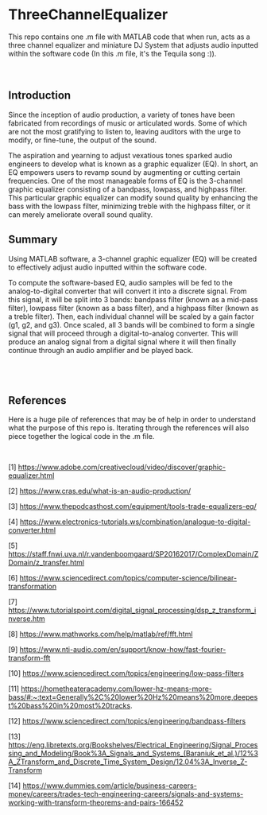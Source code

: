 # ThreeChannelEqualizer
This repo contains one .m file with MATLAB code that when run, acts as a three channel equalizer and miniature DJ System that adjusts audio inputted within the software code (In this .m file, it's the Tequila song :)).<br><br><br>

## Introduction
Since the inception of audio production, a variety of tones have been fabricated from recordings of music or articulated words. Some of which are not the most gratifying to listen to, leaving auditors with the urge to modify, or fine-tune, the output of the sound.

The aspiration and yearning to adjust vexatious tones sparked audio engineers to develop what is known as a graphic equalizer (EQ). In short, an EQ empowers users to revamp sound by augmenting or cutting certain frequencies. One of the most manageable forms of EQ is the 3-channel graphic equalizer consisting of a bandpass, lowpass, and highpass filter. This particular graphic equalizer can modify sound quality by enhancing the bass with the lowpass filter, minimizing treble with the highpass filter, or it can merely ameliorate overall sound quality. <br>

## Summary
Using MATLAB software, a 3-channel graphic equalizer (EQ) will be created to effectively adjust audio inputted within the software code. 

To compute the software-based EQ, audio samples will be fed to the analog-to-digital converter that will convert it into a discrete signal. From this signal, it will be split into 3 bands: bandpass filter (known as a mid-pass filter), lowpass filter (known as a bass filter), and a highpass filter (known as a treble filter). Then, each individual channel will be scaled by a gain factor (g1, g2, and g3). Once scaled, all 3 bands will be combined to form a single signal that will proceed through a digital-to-analog converter. This will produce an analog signal from a digital signal where it will then finally continue through an audio amplifier and be played back. <br><br><br><br>

## References
Here is a huge pile of references that may be of help in order to understand what the purpose of this repo is. Iterating through the references will also piece together the logical code in the .m file.

<br>

[1] https://www.adobe.com/creativecloud/video/discover/graphic-equalizer.html<br>

[2] https://www.cras.edu/what-is-an-audio-production/

[3] https://www.thepodcasthost.com/equipment/tools-trade-equalizers-eq/

[4] https://www.electronics-tutorials.ws/combination/analogue-to-digital-converter.html

[5] https://staff.fnwi.uva.nl/r.vandenboomgaard/SP20162017/ComplexDomain/ZDomain/z_transfer.html

[6] https://www.sciencedirect.com/topics/computer-science/bilinear-transformation

[7] https://www.tutorialspoint.com/digital_signal_processing/dsp_z_transform_inverse.htm

[8] https://www.mathworks.com/help/matlab/ref/fft.html

[9] https://www.nti-audio.com/en/support/know-how/fast-fourier-transform-fft

[10] https://www.sciencedirect.com/topics/engineering/low-pass-filters

[11] https://hometheateracademy.com/lower-hz-means-more-bass/#:~:text=Generally%2C%20lower%20Hz%20means%20more,deepest%20bass%20in%20most%20tracks.

[12] https://www.sciencedirect.com/topics/engineering/bandpass-filters

[13] https://eng.libretexts.org/Bookshelves/Electrical_Engineering/Signal_Processing_and_Modeling/Book%3A_Signals_and_Systems_(Baraniuk_et_al.)/12%3A_ZTransform_and_Discrete_Time_System_Design/12.04%3A_Inverse_Z-Transform

[14] https://www.dummies.com/article/business-careers-money/careers/trades-tech-engineering-careers/signals-and-systems-working-with-transform-theorems-and-pairs-166452
